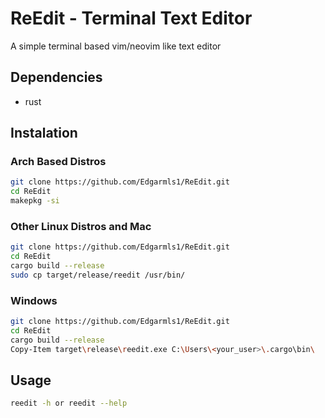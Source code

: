 # ReEdit - Terminal Text Editor

A simple terminal based vim/neovim like text editor

## Dependencies
- rust

## Instalation

### Arch Based Distros

``` bash
git clone https://github.com/Edgarmls1/ReEdit.git
cd ReEdit
makepkg -si
```

### Other Linux Distros and Mac

```bash
git clone https://github.com/Edgarmls1/ReEdit.git
cd ReEdit
cargo build --release
sudo cp target/release/reedit /usr/bin/
```

### Windows

```bash
git clone https://github.com/Edgarmls1/ReEdit.git
cd ReEdit
cargo build --release
Copy-Item target\release\reedit.exe C:\Users\<your_user>\.cargo\bin\
```

## Usage

```bash
reedit -h or reedit --help
```